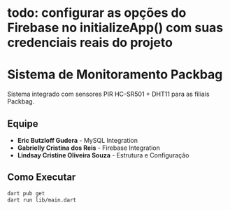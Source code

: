 # todo: configurar as opções do Firebase no initializeApp() com suas credenciais reais do projeto

# Sistema de Monitoramento Packbag

Sistema integrado com sensores PIR HC-SR501 + DHT11 para as filiais Packbag.

## Equipe
- **Eric Butzloff Gudera** - MySQL Integration
- **Gabrielly Cristina dos Reis** - Firebase Integration  
- **Lindsay Cristine Oliveira Souza** - Estrutura e Configuração

## Como Executar
```bash
dart pub get
dart run lib/main.dart

